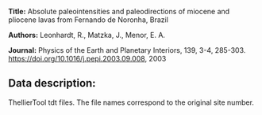 **Title:** Absolute paleointensities and paleodirections of miocene and pliocene lavas from Fernando de Noronha, Brazil

**Authors:** Leonhardt, R., Matzka, J., Menor, E. A. 

**Journal:** Physics of the Earth and Planetary Interiors, 139, 3-4, 285-303. https://doi.org/10.1016/j.pepi.2003.09.008, 2003

## Data description:

ThellierTool tdt files. The file names correspond to the original site number.
